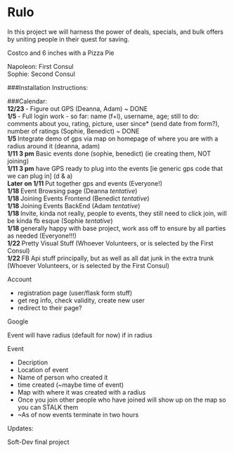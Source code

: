 Rulo
====

In this project we will harness the power of deals, specials, and bulk offers by uniting people in their quest for saving. 

Costco and 6 inches with a Pizza Pie

Napoleon: First Consul <br>
Sophie: Second Consul

###Installation Instructions:



###Calendar: <br>
<b> 12/23 </b> - Figure out GPS (Deanna, Adam) ~ DONE <br>
<b> 1/5 </b> - Full login work - so far: name (f+l), username, age; still to do: comments about you, rating, picture, user since* (send date from form?), number of ratings (Sophie, Benedict) ~ DONE <br>
<b> 1/5 </b> Integrate demo of gps via map on homepage of where you are with a radius around it (deanna, adam) <br>
<b> 1/11  3 pm</b> Basic events done (sophie, benedict) (ie creating them, NOT joining) <br>
<b> 1/11  3 pm</b> have GPS ready to plug into the events [ie generic gps code that we can plug in] (d & a) <br>
<b> Later on 1/11 </b> Put together gps and events (Everyone!) <br>
<b> 1/18 </b> Event Browsing page (Deanna *tentative*) <br>
<b> 1/18 </b> Joining Events Frontend (Benedict *tentative*) <br>
<b> 1/18 </b> Joining Events BackEnd (Adam *tentative*) <br>
<b> 1/18 </b> Invite, kinda not really, people to events, they still need to click join, will be kinda fb esque (Sophie *tentative*) <br>
<b> 1/18 </b> generally happy with base project, work ass off to ensure by all parties as needed (Everyone!!!) <br>
<b> 1/22 </b> Pretty Visual Stuff (Whoever Volunteers, or is selected by the First Consul) <br>
<b> 1/22 </b> FB Api stuff principally, but as well as all dat junk in the extra trunk (Whoever Volunteers, or is selected by the First Consul) <br>


Account
* registration page (user/flask form stuff)
* get reg info, check validity, create new user
* redirect to their page? <br>

Google


Event will have radius (default for now) if in radius 

Event
  * Decription
  * Location of event
  * Name of person who created it
  * time created (~maybe time of event)
  * Map with where it was created with a radius
  * Once you join other people who have joined will show up on the map so you can STALK them
  * ~As of now events terminate in two hours

Updates:



Soft-Dev final project
